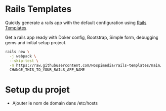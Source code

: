 # Rails Templates

Quickly generate a rails app with the default configuration using [Rails Templates](http://guides.rubyonrails.org/rails_application_templates.html).

Get a rails app ready with Doker config, Bootstrap, Simple form, debugging gems and initial setup project.

```bash
rails new \
  -j webpack \
  --skip-test \
  -m https://raw.githubusercontent.com/Hospimedia/rails-templates/main/config.rb \
  CHANGE_THIS_TO_YOUR_RAILS_APP_NAME
```

# Setup du projet
- Ajouter le nom de domain dans /etc/hosts
